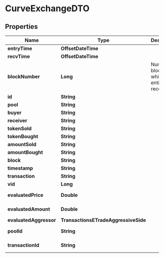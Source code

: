 

# CurveExchangeDTO


## Properties

| Name | Type | Description | Notes |
|------------ | ------------- | ------------- | -------------|
|**entryTime** | **OffsetDateTime** |  |  [optional] |
|**recvTime** | **OffsetDateTime** |  |  [optional] |
|**blockNumber** | **Long** | Number of block in which entity was recorded. |  [optional] |
|**id** | **String** |  |  [optional] |
|**pool** | **String** |  |  [optional] |
|**buyer** | **String** |  |  [optional] |
|**receiver** | **String** |  |  [optional] |
|**tokenSold** | **String** |  |  [optional] |
|**tokenBought** | **String** |  |  [optional] |
|**amountSold** | **String** |  |  [optional] |
|**amountBought** | **String** |  |  [optional] |
|**block** | **String** |  |  [optional] |
|**timestamp** | **String** |  |  [optional] |
|**transaction** | **String** |  |  [optional] |
|**vid** | **Long** |  |  [optional] |
|**evaluatedPrice** | **Double** |  |  [optional] [readonly] |
|**evaluatedAmount** | **Double** |  |  [optional] [readonly] |
|**evaluatedAggressor** | **TransactionsETradeAggressiveSide** |  |  [optional] |
|**poolId** | **String** |  |  [optional] [readonly] |
|**transactionId** | **String** |  |  [optional] [readonly] |



